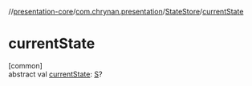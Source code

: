 //[presentation-core](../../../index.md)/[com.chrynan.presentation](../index.md)/[StateStore](index.md)/[currentState](current-state.md)

# currentState

[common]\
abstract val [currentState](current-state.md): [S](index.md)?

